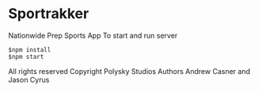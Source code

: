 # Sportrakker
Nationwide Prep Sports App
To start and run server
```
$npm install
$npm start
```
All rights reserved
Copyright Polysky Studios
Authors Andrew Casner and Jason Cyrus
